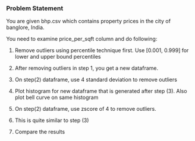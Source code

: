 ### Problem Statement

You are given bhp.csv which contains property prices in the city of banglore, India. 

You need to examine price_per_sqft column and do following:

1. Remove outliers using percentile technique first. Use [0.001, 0.999] for lower and upper bound percentiles
   
2. After removing outliers in step 1, you get a new dataframe.
   
3. On step(2) dataframe, use 4 standard deviation to remove outliers
   
4. Plot histogram for new dataframe that is generated after step (3). Also plot bell curve on same histogram
   
5. On step(2) dataframe, use zscore of 4 to remove outliers.
   
6. This is quite similar to step (3)
   
7. Compare the results 

